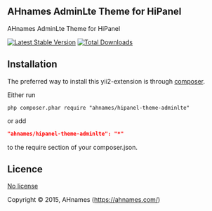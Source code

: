 AHnames AdminLte Theme for HiPanel
----------------------------------

AHnames AdminLte Theme for HiPanel

[![Latest Stable Version](https://poser.pugx.org/ahnames/hipanel-theme-adminlte/v/stable.png)](https://packagist.org/packages/ahnames/hipanel-theme-adminlte)
[![Total Downloads](https://poser.pugx.org/ahnames/hipanel-theme-adminlte/downloads.png)](https://packagist.org/packages/ahnames/hipanel-theme-adminlte)

## Installation

The preferred way to install this yii2-extension is through [composer](http://getcomposer.org/download/).

Either run

```
php composer.phar require "ahnames/hipanel-theme-adminlte"
```

or add

```json
"ahnames/hipanel-theme-adminlte": "*"
```

to the require section of your composer.json.

## Licence

[No license](http://choosealicense.com/licenses/no-license)

Copyright © 2015, AHnames (https://ahnames.com/)
